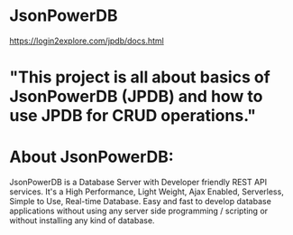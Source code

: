 # JsonPowerDB

https://login2explore.com/jpdb/docs.html

# "This project is all about basics of JsonPowerDB (JPDB) and how to use JPDB for CRUD operations."

# About JsonPowerDB:

  JsonPowerDB is a Database Server with Developer friendly REST API services. It's a High Performance, Light Weight, Ajax Enabled, Serverless, Simple to Use, Real-time Database. Easy and fast to develop database applications without using any server side programming / scripting or without installing any kind of database.
